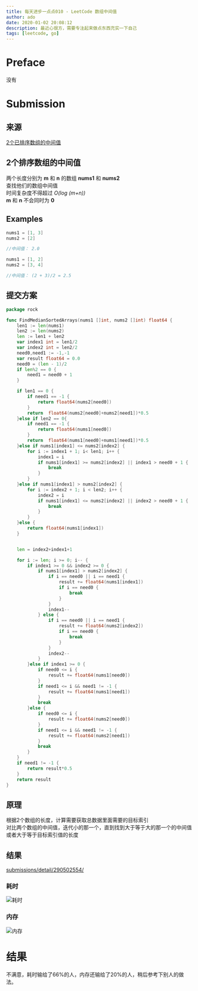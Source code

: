 ```yaml
---
title: 每天进步一点点010 - LeetCode 数组中间值
author: ado
date: 2020-01-02 20:08:12
description: 最近心很方，需要专注起来做点东西充实一下自己
tags: [leetcode, go]
---
```

# Preface
没有
# Submission
## 来源
[2个已排序数组的中间值](https://leetcode.com/problems/median-of-two-sorted-arrays/submissions/)
## 2个排序数组的中间值
两个长度分别为 **m** 和 **n** 的数组 **nums1** 和 **nums2**  
查找他们的数组中间值  
时间复杂度不得超过 *O(log (m+n))*  
**m** 和 **n** 不会同时为 **0**
## Examples
```go
nums1 = [1, 3]
nums2 = [2]

//中间值： 2.0

nums1 = [1, 2]
nums2 = [3, 4]

//中间值： (2 + 3)/2 = 2.5
```

## 提交方案
```go
package rock

func FindMedianSortedArrays(nums1 []int, nums2 []int) float64 {
	len1 := len(nums1)
	len2 := len(nums2)
	len := len1 + len2
	var index1 int = len1/2
	var index2 int = len2/2
	need0,need1 := -1,-1
	var result float64 = 0.0
	need0 = (len - 1)/2
	if len%2 == 0 {
		need1 = need0 + 1
	}

	if len1 == 0 {
		if need1 == -1 {
			return float64(nums2[need0])
		}
		return  float64(nums2[need0]+nums2[need1])*0.5
	}else if len2 == 0{
		if need1 == -1 {
			return float64(nums1[need0])
		}
		return  float64(nums1[need0]+nums1[need1])*0.5
	}else if nums1[index1] <= nums2[index2] {
		for i := index1 + 1; i< len1; i++ {
			index1 = i
			if nums1[index1] >= nums2[index2] || index1 > need0 + 1 {
				break
			}
		}
	}else if nums1[index1] > nums2[index2] {
		for i := index2 + 1; i < len2; i++ {
			index2 = i
			if nums1[index1] <= nums2[index2] || index2 > need0 + 1 {
				break
			}
		}
	}else {
		return float64(nums1[index1])
	}


	len = index2+index1+1

	for i := len; i >= 0; i-- {
		if index1 >= 0 && index2 >= 0 {
			if nums1[index1] > nums2[index2] {
				if i == need0 || i == need1 {
					result += float64(nums1[index1])
					if i == need0 {
						break
					}
				}
				index1--
			} else {
				if i == need0 || i == need1 {
					result += float64(nums2[index2])
					if i == need0 {
						break
					}
				}
				index2--
			}
		}else if index1 >= 0 {
			if need0 <= i {
				result += float64(nums1[need0])
			}
			if need1 <= i && need1 != -1 {
				result += float64(nums1[need1])
			}
			break
		}else {
			if need0 <= i {
				result += float64(nums2[need0])
			}
			if need1 <= i && need1 != -1 {
				result += float64(nums2[need1])
			}
			break
		}
	}
	if need1 != -1 {
		return result*0.5
	}
	return result
}
```
## 原理
根据2个数组的长度，计算需要获取总数据里面需要的目标索引  
对比两个数组的中间值，迭代小的那一个，直到找到大于等于大的那一个的中间值或者大于等于目标索引值的长度

## 结果
[submissions/detail/290502554/](https://leetcode.com/submissions/detail/290502554/)
### 耗时
![耗时](./1.png)
### 内存
![内存](./2.png)

# 结果
不满意，耗时输给了66%的人，内存还输给了20%的人，稍后参考下别人的做法。